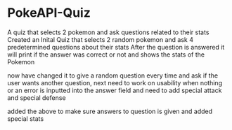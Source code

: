 # PokeAPI-Quiz
 A quiz that selects 2 pokemon and ask questions related to their stats
Created an Inital Quiz that selects 2 random pokemon and ask 4 predetermined questions about their stats
After the question is answered it will print if the answer was correct or not and shows the stats of the Pokemon

now have changed it to give a random question every time and ask if the user wants another question, next need to work on usability when nothing or an error is inputted into the answer field and need to add special attack and special defense

added the above to make sure answers to question is given and added special stats